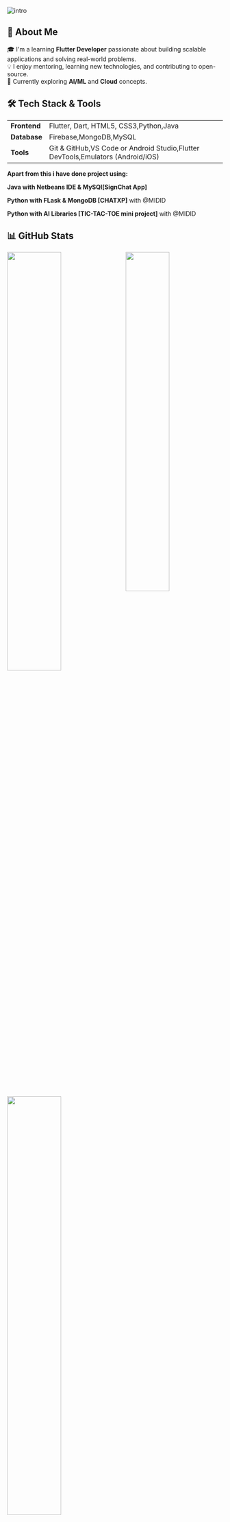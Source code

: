 ![intro](https://github.com/user-attachments/assets/4a8dd45f-7bde-415f-a6a7-52eaae7d232f) 



## 🚀 About Me

🎓 I'm a learning **Flutter Developer** passionate about building scalable  applications and solving real-world problems.  
💡 I enjoy mentoring, learning new technologies, and contributing to open-source.  
🌱 Currently exploring **AI/ML** and **Cloud** concepts.

## 🛠️ Tech Stack & Tools

<table>

  <tr>
    <td><strong>Frontend</strong></td>
    <td>Flutter, Dart, HTML5, CSS3,Python,Java</td>
  </tr>
  <tr>
    <td><strong>Database</strong></td>
    <td>Firebase,MongoDB,MySQL</td>
  </tr>
  <tr>
    <td><strong>Tools</strong></td>
    <td>Git & GitHub,VS Code or Android Studio,Flutter DevTools,Emulators (Android/iOS)
    </td>
  </tr>
</table>


**Apart from this i have done project using:**

**Java with Netbeans IDE & MySQl[SignChat App]**

**Python with FLask & MongoDB [CHATXP]** with @MIDID

**Python with AI Libraries [TIC-TAC-TOE  mini project]** with @MIDID

## 📊 GitHub Stats
<a href="https://github.com/Jovin-Joy4121"><img align="right" width="45%" src="https://github-readme-stats.vercel.app/api/top-langs/?username=cJovin-Joy4121&theme=tokyonight&hide_border=true"></a>
<a href="https://github.com/Jovin-Joy4121"><img width="50%" src="https://github-profile-summary-cards.vercel.app/api/cards/profile-details?username=Jovin-Joy4121&theme=tokyonight&hide_border=true"></a>
<br />
<br />
<a href="https://github.com/Jovin-Joy4121"><img width="50%" src="https://github-readme-streak-stats.herokuapp.com/?user=Jovin-Joy4121&theme=tokyonight&hide_border=true"></a>
<br>
<br>
<br>
<p align="left"> <img src="https://komarev.com/ghpvc/?username=Jovin-Joy4121&label=Profile%20views&color=0e75b6&style=flat" alt="Jovin-Joy4121" /> </p>
